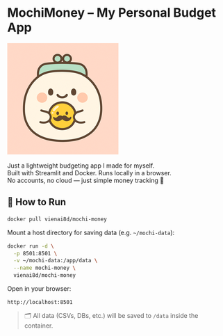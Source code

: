 # MochiMoney – My Personal Budget App

![MochiMoney Icon](assets/icon/mochi_icon_256.png)

Just a lightweight budgeting app I made for myself.  
Built with Streamlit and Docker. Runs locally in a browser.  
No accounts, no cloud — just simple money tracking 💸

## 🚀 How to Run

```bash
docker pull vienai8d/mochi-money
```

Mount a host directory for saving data (e.g. `~/mochi-data`):

```bash
docker run -d \
  -p 8501:8501 \
  -v ~/mochi-data:/app/data \
  --name mochi-money \
  vienai8d/mochi-money
```

Open in your browser:

```
http://localhost:8501
```

> 🗂 All data (CSVs, DBs, etc.) will be saved to `/data` inside the container.
